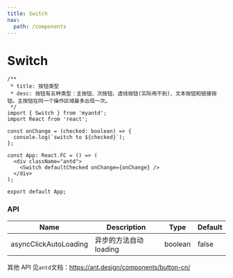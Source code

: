 ```yaml
---
title: Switch
nav:
  path: /components
---
```


# Switch

```tsx
/**
 * title: 按钮类型
 * desc: 按钮有五种类型：主按钮、次按钮、虚线按钮(实际用不到)、文本按钮和链接按钮。主按钮在同一个操作区域最多出现一次。
 */
import { Switch } from 'myantd';
import React from 'react';

const onChange = (checked: boolean) => {
  console.log(`switch to ${checked}`);
};

const App: React.FC = () => (
  <div className="antd">
    <Switch defaultChecked onChange={onChange} />
  </div>
);

export default App;
```

### API

| Name                  | Description            | Type    | Default |
| --------------------- | ---------------------- | ------- | ------- |
| asyncClickAutoLoading | 异步的方法自动 loading | boolean | false   |

其他 API 见`antd`文档：https://ant.design/components/button-cn/
